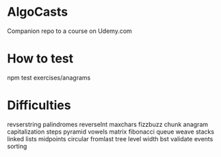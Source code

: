 # AlgoCasts

Companion repo to a course on Udemy.com

# How to test
npm test exercises/anagrams

# Difficulties
revserstring
palindromes
reverseInt
maxchars
fizzbuzz
chunk
anagram
capitalization
steps
pyramid
vowels
matrix
fibonacci
queue
weave
stacks
linked lists
midpoints
circular
fromlast
tree
level width
bst
validate
events
sorting